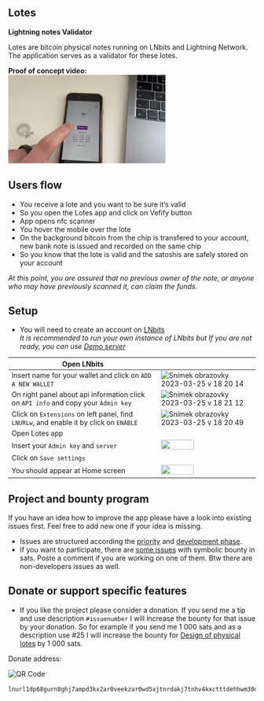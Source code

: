 ## Lotes

**Lightning notes Validator**

Lotes are bitcoin physical notes running on LNbits and Lightning Network. <br>
The application serves as a validator for these lotes.

**Proof of concept video:** <br>
[![Lotes app - proof of concept](https://raw.githubusercontent.com/hynek-jina/lotes/main/assets/video%20preview.webp)](https://youtu.be/_cQutic0CX0)

## Users flow

- You receive a lote and you want to be sure it’s valid
- So you open the Lotes app and click on Vefify button
- App opens nfc scanner
- You hover the mobile over the lote
- On the background bitcoin from the chip is transfered to your account, new bank note is issued and recorded on the same chip
- So you know that the lote is valid and the satoshis are safely stored on your account

_At this point, you are assured that no previous owner of the note, or anyone who may have previously scanned it, can claim the funds._

## Setup

- You will need to create an account on [LNbits](https://lnbits.com/) <br>
  _It is recommended to run your own instance of LNbits but If you are not ready, you can use [Demo server](https://legend.lnbits.com/)_

| Open LNbits | |
| --- | --- |
 | Insert name for your wallet and click on `ADD A NEW WALLET` | <img width="306" alt="Snímek obrazovky 2023-03-25 v 18 20 14" src="https://user-images.githubusercontent.com/26002916/227732136-44a1fc22-b356-430b-b2be-2e313e4cc98e.png"> |
| On right panel about api information click on `API info` and copy your `Admin key` | <img width="434" alt="Snímek obrazovky 2023-03-25 v 18 21 12" src="https://user-images.githubusercontent.com/26002916/227732213-ab1159f8-eb21-40eb-9ba9-69d6d60bf8e3.png"> |
| Click on `Extensions` on left panel, find `LNURLw`, and enable it by click on `ENABLE`| <img width="350" alt="Snímek obrazovky 2023-03-25 v 18 20 49" src="https://user-images.githubusercontent.com/26002916/227732266-75561ad5-87ce-403f-b2c4-afbb4b0f2452.png"> |
| Open Lotes app | |
| Insert your `Admin key` and `server` | <img src="https://user-images.githubusercontent.com/26002916/227718908-3675e2ff-9614-459d-ad19-8d93bdd24b28.PNG" width="60%" height="60%"> |
| Click on `Save settings` | |
| You should appear at Home screen | <img src="https://user-images.githubusercontent.com/26002916/227718907-662bf30c-7bcd-4076-b1e6-1328d7ad8384.PNG" width="60%" height="60%"> |


## Project and bounty program

If you have an idea how to improve the app please have a look into existing issues first. Feel free to add new one if your idea is missing.

- Issues are structured according the [priority](https://github.com/users/hynek-jina/projects/2/views/2) and [development phase](https://github.com/users/hynek-jina/projects/2/views/1).
- If you want to participate, there are [some issues](https://github.com/users/hynek-jina/projects/2/views/4) with symbolic bounty in sats. Poste a comment if you are working on one of them. Btw there are non-developers issues as well.

## Donate or support specific features

- If you like the project please consider a donation. If you send me a tip and use description `#issuenumber` I will increase the bounty for that issue by your donation. So for example if you send me 1 000 sats and as a description use #25 I will increase the bounty for [Design of physical lotes](https://github.com/hynek-jina/lotes/issues/25) by 1 000 sats.

Donate address:

![QR Code](https://user-images.githubusercontent.com/26002916/227731711-d6614a10-8bb7-44a8-b152-fe57418b9181.png)
```
lnurl1dp68gurn8ghj7ampd3kx2ar0veekzar0wd5xjtnrdakj7tnhv4kxctttdehhwm30d3h82unvwqhhxur9v4j8jumtd95kuee4xqqp6h25
```
